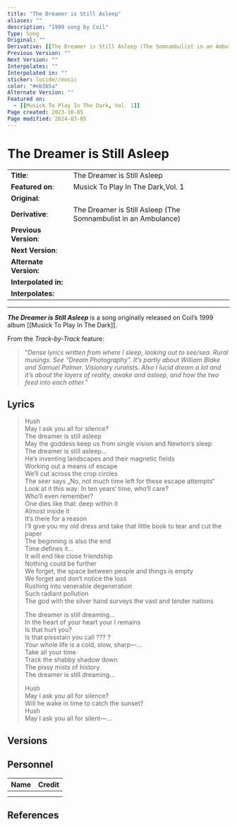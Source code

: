 ```yaml
---
title: "The Dreamer is Still Asleep"
aliases: ""
description: "1999 song by Coil"
Type: Song
Original: ""
Derivative: [[The Dreamer is Still Asleep (The Somnambulist in an Ambulance)]]
Previous Version: ""
Next Version: ""
Interpolates: ""
Interpolated in: ""
sticker: lucide//music
color: "#eb3b5a"
Alternate Version: ""
Featured on:
  - [[Musick To Play In The Dark, Vol. 1]]
Page created: 2023-10-05
Page modified: 2024-03-05
---
```


# The Dreamer is Still Asleep

|  |  |
| --- | --- |
| __Title__: | The Dreamer is Still Asleep |
| __Featured on__: | Musick To Play In The Dark,Vol. 1 |
| __Original__: |  |
| __Derivative__: | The Dreamer is Still Asleep (The Somnambulist in an Ambulance) |
| __Previous Version__: |  |
| __Next Version__: |  |
| __Alternate Version:__ |  |
| __Interpolated in:__ |  |
| __Interpolates:__ |  |

---

*__The Dreamer is Still Asleep__* is a song originally released on Coil’s 1999 album [[Musick To Play In The Dark]].

From the *Track-by-Track* feature:

> “*Dense lyrics written from where I sleep, looking out to see/sea. Rural musings. See “Dream Photography”. It’s partly about William Blake and Samuel Palmer. Visionary ruralists. Also I lucid dream a lot and it’s about the layers of reality, awake and asleep, and how the two feed into each other.*”

## Lyrics

> Hush  
> May I ask you all for silence?  
> The dreamer is still asleep  
> May the goddess keep us from single vision and Newton‘s sleep  
> The dreamer is still asleep…  
> He‘s inventing landscapes and their magnetic fields  
> Working out a means of escape  
> We‘ll cut across the crop circles  
> The seer says „No, not much time left for these escape attempts“  
> Look at it this way: In ten years‘ time, who‘ll care?  
> Who‘ll even remember?  
> One dies like that: deep within it  
> Almost inside it  
> It‘s there for a reason  
> I‘ll give you my old dress and take that little book to tear and cut the paper  
> The beginning is also the end  
> Time defines it…  
> It will end like close friendship  
> Nothing could be further  
> We forget, the space between people and things is empty  
> We forget and don‘t notice the loss  
> Rushing into venerable degeneration  
> Such radiant pollution  
> The god with the silver hand surveys the vast and tender nations
>
> The dreamer is still dreaming…  
> In the heart of your heart your I remains  
> Is that hurt you?  
> Is that pissstain you call ??? ?  
> Your whole life is a cold, slow, sharp—…  
> Take all your time  
> Track the shabby shadow down  
> The pissy mists of history  
> The dreamer is still dreaming…
>
> Hush  
> May I ask you all for silence?  
> Will he wake in time to catch the sunset?  
> Hush  
> May I ask you all for silent—…

## Versions

## Personnel

|Name|Credit|
|---|---|
|||
|||

## References
